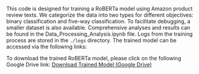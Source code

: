 This code is designed for training a RoBERTa model using Amazon product review texts. We categorize the data into two types for different objectives: binary classification and five-way classification. To facilitate debugging, a smaller dataset is also available. Comprehensive analyses and results can be found in the Data_Processing_Analysis.ipynb file. Logs from the training process are stored in the `./logs` directory. The trained model can be accessed via the following links: 

To download the trained RoBERTa model, please click on the following Google Drive link:
[Download Trained Model (Google Drive)](https://drive.google.com/drive/folders/1fXSWaMkOE5SRYzMmqKAcY80lQ9y3ltW5?usp=sharing)



